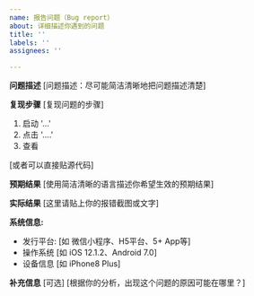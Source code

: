 ```yaml
---
name: 报告问题（Bug report）
about: 详细描述你遇到的问题
title: ''
labels: ''
assignees: ''

---
```


**问题描述**
[问题描述：尽可能简洁清晰地把问题描述清楚]

**复现步骤**
[复现问题的步骤]
1. 启动 '...'
2. 点击  '....'
3. 查看

[或者可以直接贴源代码]

**预期结果**
[使用简洁清晰的语言描述你希望生效的预期结果]

**实际结果**
[这里请贴上你的报错截图或文字]


**系统信息:**
 - 发行平台: [如 微信小程序、H5平台、5+ App等]
 - 操作系统 [如 iOS 12.1.2、Android 7.0]
 - 设备信息 [如 iPhone8 Plus]

**补充信息**
[可选]
[根据你的分析，出现这个问题的原因可能在哪里？]
